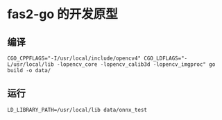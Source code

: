 # fas2-go 的开发原型



## 编译
```
CGO_CPPFLAGS="-I/usr/local/include/opencv4" CGO_LDFLAGS="-L/usr/local/lib -lopencv_core -lopencv_calib3d -lopencv_imgproc" go build -o data/
```



## 运行
```
LD_LIBRARY_PATH=/usr/local/lib data/onnx_test
```
